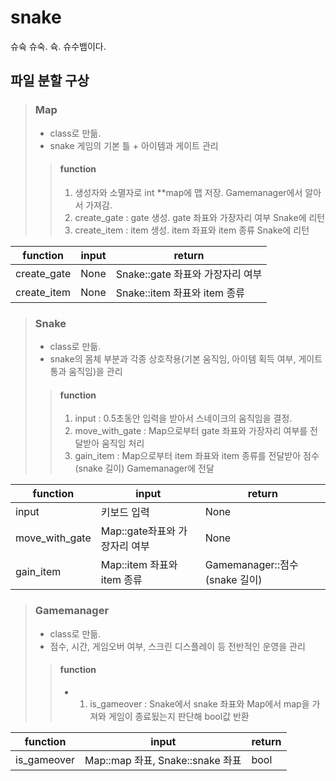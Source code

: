 # snake
슈슉 슈숙. 슉. 슈수뱀이다.

## 파일 분할 구상
> ### Map
> - class로 만듦.
> - snake 게임의 기본 틀 + 아이템과 게이트 관리
>> #### function
>> 1. 생성자와 소멸자로 int **map에 맵 저장. Gamemanager에서 알아서 가져감.
>> 2. create_gate : gate 생성. gate 좌표와 가장자리 여부 Snake에 리턴
>> 3. create_item : item 생성. item 좌표와 item 종류 Snake에 리턴

|function|input|return|  
|---|---|---|  
|create_gate|None|Snake::gate 좌표와 가장자리 여부|
|create_item|None|Snake::item 좌표와 item 종류|

> ### Snake
> - class로 만듦.
> - snake의 몸체 부분과 각종 상호작용(기본 움직임, 아이템 획득 여부, 게이트 통과 움직임)을 관리
>> #### function
>> 1. input : 0.5초동안 입력을 받아서 스네이크의 움직임을 결정.
>> 2. move_with_gate : Map으로부터 gate 좌표와 가장자리 여부를 전달받아 움직임 처리
>> 3. gain_item : Map으로부터 item 좌표와 item 종류를 전달받아 점수(snake 길이) Gamemanager에 전달

|function|input|return|  
|---|---|---|  
|input|키보드 입력|None|
|move_with_gate|Map::gate좌표와 가장자리 여부|None|
|gain_item|Map::item 좌표와 item 종류|Gamemanager::점수(snake 길이)|

> ### Gamemanager
> - class로 만듦.
> - 점수, 시간, 게임오버 여부, 스크린 디스플레이 등 전반적인 운영을 관리
>> #### function
>> - 1. is_gameover : Snake에서 snake 좌표와 Map에서 map을 가져와 게임이 종료됬는지 판단해 bool값 반환

|function|input|return|  
|---|---|---|  
|is_gameover|Map::map 좌표, Snake::snake 좌표|bool|

